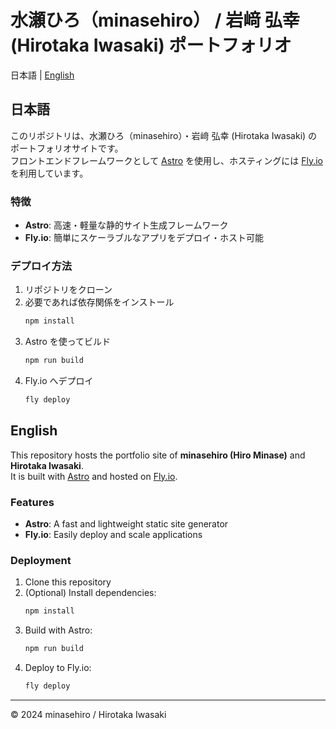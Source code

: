 # 水瀬ひろ（minasehiro） / 岩﨑 弘幸 (Hirotaka Iwasaki) ポートフォリオ

日本語 | [English](#english)

## 日本語

このリポジトリは、水瀬ひろ（minasehiro）・岩﨑 弘幸 (Hirotaka Iwasaki) のポートフォリオサイトです。  
フロントエンドフレームワークとして [Astro](https://astro.build/) を使用し、ホスティングには [Fly.io](https://fly.io/) を利用しています。

### 特徴

- **Astro**: 高速・軽量な静的サイト生成フレームワーク
- **Fly.io**: 簡単にスケーラブルなアプリをデプロイ・ホスト可能

### デプロイ方法

1. リポジトリをクローン
2. 必要であれば依存関係をインストール
   ```bash
   npm install
   ```
3. Astro を使ってビルド
   ```bash
   npm run build
   ```
4. Fly.io へデプロイ
   ```bash
   fly deploy
   ```

## English

This repository hosts the portfolio site of **minasehiro (Hiro Minase)** and **Hirotaka Iwasaki**.  
It is built with [Astro](https://astro.build/) and hosted on [Fly.io](https://fly.io/).

### Features

- **Astro**: A fast and lightweight static site generator
- **Fly.io**: Easily deploy and scale applications

### Deployment

1. Clone this repository
2. (Optional) Install dependencies:
   ```bash
   npm install
   ```
3. Build with Astro:
   ```bash
   npm run build
   ```
4. Deploy to Fly.io:
   ```bash
   fly deploy
   ```

---

© 2024 minasehiro / Hirotaka Iwasaki
